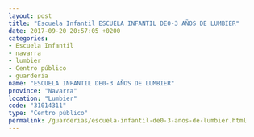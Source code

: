 ```yaml
---
layout: post
title: "Escuela Infantil ESCUELA INFANTIL DE0-3 AÑOS DE LUMBIER"
date: 2017-09-20 20:57:05 +0200
categories:
- Escuela Infantil
- navarra
- lumbier
- Centro público
- guarderia
name: "ESCUELA INFANTIL DE0-3 AÑOS DE LUMBIER"
province: "Navarra"
location: "Lumbier"
code: "31014311"
type: "Centro público"
permalink: /guarderias/escuela-infantil-de0-3-anos-de-lumbier.html
---
```

